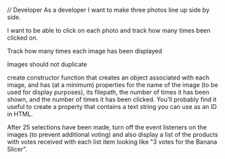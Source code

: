 // Developer 
As a developer I want to make three photos line up side by side.

I want to be able to click on each photo and track how many times been clicked on.

Track how many times each image has been displayed

Images should not duplicate 

create constructor function that creates an object associated with each image, and has (at a minimum) properties for the name of the image (to be used for display purposes), its filepath, the number of times it has been shown, and the number of times it has been clicked. You'll probably find it useful to create a property that contains a text string you can use as an ID in HTML.

After 25 selections have been made, turn off the event listeners on the images (to prevent additional voting) and also display a list of the products with votes received with each list item looking like "3 votes for the Banana Slicer".